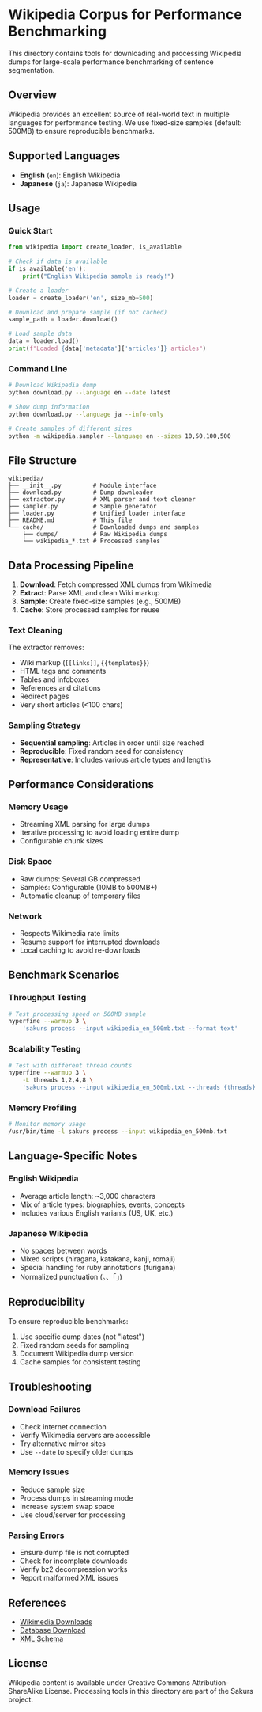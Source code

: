 # Wikipedia Corpus for Performance Benchmarking

This directory contains tools for downloading and processing Wikipedia dumps for large-scale performance benchmarking of sentence segmentation.

## Overview

Wikipedia provides an excellent source of real-world text in multiple languages for performance testing. We use fixed-size samples (default: 500MB) to ensure reproducible benchmarks.

## Supported Languages

- **English** (`en`): English Wikipedia
- **Japanese** (`ja`): Japanese Wikipedia

## Usage

### Quick Start

```python
from wikipedia import create_loader, is_available

# Check if data is available
if is_available('en'):
    print("English Wikipedia sample is ready!")

# Create a loader
loader = create_loader('en', size_mb=500)

# Download and prepare sample (if not cached)
sample_path = loader.download()

# Load sample data
data = loader.load()
print(f"Loaded {data['metadata']['articles']} articles")
```

### Command Line

```bash
# Download Wikipedia dump
python download.py --language en --date latest

# Show dump information
python download.py --language ja --info-only

# Create samples of different sizes
python -m wikipedia.sampler --language en --sizes 10,50,100,500
```

## File Structure

```
wikipedia/
├── __init__.py         # Module interface
├── download.py         # Dump downloader
├── extractor.py        # XML parser and text cleaner
├── sampler.py          # Sample generator
├── loader.py           # Unified loader interface
├── README.md           # This file
└── cache/              # Downloaded dumps and samples
    ├── dumps/          # Raw Wikipedia dumps
    └── wikipedia_*.txt # Processed samples
```

## Data Processing Pipeline

1. **Download**: Fetch compressed XML dumps from Wikimedia
2. **Extract**: Parse XML and clean Wiki markup
3. **Sample**: Create fixed-size samples (e.g., 500MB)
4. **Cache**: Store processed samples for reuse

### Text Cleaning

The extractor removes:
- Wiki markup (`[[links]]`, `{{templates}}`)
- HTML tags and comments
- Tables and infoboxes
- References and citations
- Redirect pages
- Very short articles (<100 chars)

### Sampling Strategy

- **Sequential sampling**: Articles in order until size reached
- **Reproducible**: Fixed random seed for consistency
- **Representative**: Includes various article types and lengths

## Performance Considerations

### Memory Usage
- Streaming XML parsing for large dumps
- Iterative processing to avoid loading entire dump
- Configurable chunk sizes

### Disk Space
- Raw dumps: Several GB compressed
- Samples: Configurable (10MB to 500MB+)
- Automatic cleanup of temporary files

### Network
- Respects Wikimedia rate limits
- Resume support for interrupted downloads
- Local caching to avoid re-downloads

## Benchmark Scenarios

### Throughput Testing
```bash
# Test processing speed on 500MB sample
hyperfine --warmup 3 \
    'sakurs process --input wikipedia_en_500mb.txt --format text'
```

### Scalability Testing
```bash
# Test with different thread counts
hyperfine --warmup 3 \
    -L threads 1,2,4,8 \
    'sakurs process --input wikipedia_en_500mb.txt --threads {threads}'
```

### Memory Profiling
```bash
# Monitor memory usage
/usr/bin/time -l sakurs process --input wikipedia_en_500mb.txt
```

## Language-Specific Notes

### English Wikipedia
- Average article length: ~3,000 characters
- Mix of article types: biographies, events, concepts
- Includes various English variants (US, UK, etc.)

### Japanese Wikipedia
- No spaces between words
- Mixed scripts (hiragana, katakana, kanji, romaji)
- Special handling for ruby annotations (furigana)
- Normalized punctuation (。、「」)

## Reproducibility

To ensure reproducible benchmarks:
1. Use specific dump dates (not "latest")
2. Fixed random seeds for sampling
3. Document Wikipedia dump version
4. Cache samples for consistent testing

## Troubleshooting

### Download Failures
- Check internet connection
- Verify Wikimedia servers are accessible
- Try alternative mirror sites
- Use `--date` to specify older dumps

### Memory Issues
- Reduce sample size
- Process dumps in streaming mode
- Increase system swap space
- Use cloud/server for processing

### Parsing Errors
- Ensure dump file is not corrupted
- Check for incomplete downloads
- Verify bz2 decompression works
- Report malformed XML issues

## References

- [Wikimedia Downloads](https://dumps.wikimedia.org/)
- [Database Download](https://en.wikipedia.org/wiki/Wikipedia:Database_download)
- [XML Schema](https://www.mediawiki.org/xml/export-0.10.xsd)

## License

Wikipedia content is available under Creative Commons Attribution-ShareAlike License.
Processing tools in this directory are part of the Sakurs project.
